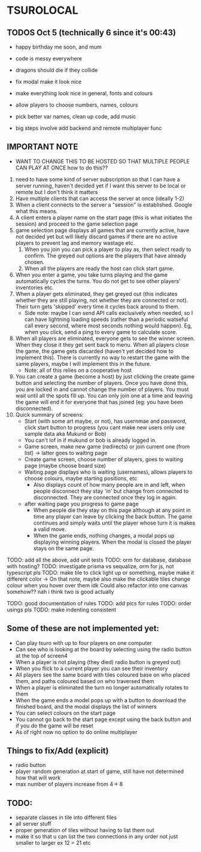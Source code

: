 # TSUROLOCAL

## TODOS Oct 5 (technically 6 since it's 00:43)

- happy birthday me soon, and mum
- code is messy everywhere
- dragons should die if they collide
- fix modal make it look nice
- make everything look nice in general, fonts and colours
- allow players to choose numbers, names, colours
- pick better var names, clean up code, add music

- big steps involve add backend and remote multiplayer func

## IMPORTANT NOTE

- WANT TO CHANGE THIS TO BE HOSTED SO THAT MULTIPLE PEOPLE CAN PLAY AT ONCE
how to do this??

1) need to have some kind of server subscription so that I can have a server running, haven't decided yet if I want this server to be local or remote but I don't think it matters
2) Have multiple clients that can access the server at once (ideally 1-2)
3) When a client connects to the server a "session" is established. Google what this means.
4) A client enters a player name on the start page (this is what initiates the session) and proceed to the game selection page
5) game selection page displays all games that are currently active, have not decided yet but will likely discard games if there are no active players to prevent lag and memory wastage etc.
    1) When you join you can pick a player to play as, then select ready to confirm. The greyed out options are the players that have already chosen.
    2) When all the players are ready the host can click start game.
6) When you enter a game, you take turns playing and the game automatically cycles the turns. You do not get to see other players' inventories etc.
7) When a player gets eliminated, they get greyed out (this indicates whether they are still playing, not whether they are connected or not). Their turn gets 'skipped' every time it cycles back around to them.
    - Side note: maybe I can send API calls exclusively when needed, so I can have lightning loading speeds (rather than a periodic watseful call every second, where most seconds nothing would happen). Eg, when you click, send a ping to every game to calculate score.
8) When all players are eliminated, everyone gets to see the winner screen. When they close it they get sent back to menu. When all players close the game, the game gets discarded (haven't yet decided how to implement this). There is currently no way to restart the game with the same players, maybe I will implement this in the future.
    - Note: all of this relies on a cooperative host
9) You can create a game (become a host) by just clicking the create game button and selecting the number of players. Once you have done this, you are locked in and cannot change the number of players. You must wait until all the spots fill up. You can only join one at a time and leaving the game will end it for everyone that has joined (eg: you have been disconnected).
10) Quick summary of screens:
    - Start (with some art maybe, or not), has usernmae and password, click start button to progress (you cant make new users only use sample data aka Mukund or Bob)
    - You can't lof in if mukund or bob is already logged in.
    - Game screen, make new game (redirects) or join current one (from list) -> latter goes to waiting page
    - Create game screen, choose number of players, goes to waiting page (maybe choose board size)
    - Waiting page displays who is waiting (usernames), allows players to choose colours, maybe starting positions, etc
        - Also displays count of how many people are in and left, when people disconnect they stay 'in' but change from connected to disconnected. They are connected once they log in again.
    - after waiting page you progress to game page
        - When people die they stay on this page although at any point in time any player can leave by clicking the back button. The game continues and simply waits until the player whose turn it is makes a valid move.
        - When the game ends, nothing changes, a modal pops up displaying winning players. When the modal is closed the player stays on the same page.




TODO: add all the above, add unit tests
TODO: orm for database, database with hosting?
TODO: investigate prisma vs sequalize, orm for js, not typescript pls
TODO: make tile to click light up or something, maybe make it different color ->
    On that note, maybe also make the clickable tiles change colour when you hover over them idk
Could also refactor into one canvas somehow?? nah i think two is good actually

TODO: good documentation of rules
TODO: add pics for rules
TODO: order usings pls
TODO: make indenting consistent

## Some of these are not implemented yet:
- Can play tsuro with up to four players on one computer
- Can see who is looking at the board by selecting using the radio button at the top of screen4
- When a player is not playing (they died) radio button is greyed out)
- When you flick to a current player you can see their inventory
- All players see the same board with tiles coloured base on who placed them, and paths coloured based on who traversed them
- When a player is eliminated the turn no longer automatically rotates to them
- When the game ends a model pops up with a button to download the finished board, and the modal displays the list of winners
- You can select colours on the start page
- You cannot go back to the start page except using the back button and if you do the game will be reset
- As of right now no option to do online multiplayer

## Things to fix/Add (explicit)
- radio button
- player random generation at start of game, still have not determined how that will work
- max number of players increase from 4-> 8

## TODO:
- separate classes in tile into different files
- all server stuff
- proper generation of tiles without having to list them out
- make it so that u can list the two connections in any order not just smaller to larger ex 12 = 21 etc
